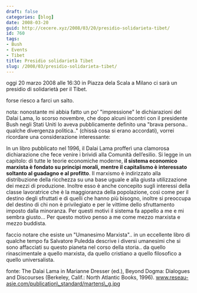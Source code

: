 ```yaml
---
draft: false
categories: [blog]
date: 2008-03-20
guid: http://cecere.xyz/2008/03/20/presidio-solidarieta-tibet/
id: 760
tags:
- Bush
- Events
- Tibet
title: Presidio solidarietà Tibet
slug: /2008/03/presidio-solidarieta-tibet/
---
```


oggi 20 marzo 2008 alle 16:30 in Piazza dela Scala a Milano ci sarà un presidio di solidarietà per il Tibet.
  
forse riesco a farci un salto.

nota: nonostante mi abbia fatto un po' "impressione" le dichiarazioni del Dalai Lama, lo scorso novembre, che dopo alcuni incontri con il presidente Bush negli Stati Uniti lo aveva pubblicamente definito una "brava persona.. qualche divergenza politica.." (chissà cosa si erano accordati), vorrei ricordare una considerazione interessante:
  
In un libro pubblicato nel 1996, il Dalai Lama profferì una clamorosa dichiarazione che fece venire i brividi alla Comunità dell’esilio. Si legge in un capitolo: di tutte le teorie economiche moderne, **il sistema economico marxista è fondato su principi morali, mentre il capitalismo è interessato soltanto al guadagno e al profitto**. Il marxismo è indirizzato alla distribuzione della ricchezza su una base uguale e alla giusta utilizzazione dei mezzi di produzione. Inoltre esso è anche concepito sugli interessi della classe lavoratrice che è la maggioranza della popolazione, così come per il destino degli sfruttati e di quelli che hanno più bisogno, inoltre si preoccupa del destino di chi non è privilegiato e per le vittime dello sfruttamento imposto dalla minoranza. Per questi motivi il sistema fa appello a me e mi sembra giusto… Per questo motivo penso a me come mezzo marxista e mezzo buddista.

faccio notare che esiste un "Umanesimo Marxista".. in un eccellente libro di qualche tempo fa Salvatore Puledda descrive i diversi umanesimi che si sono affacciati su questo pianeta nel corso della storia.. da quello rinascimentale a quello marxista, da quello cristiano a quello filosofico a quello universalista.

fonte: The Dalai Lama in Marianne Dresser (ed.), Beyond Dogma: Dialogues and Discourses (Berkeley, Calif.: North Atlantic Books, 1996). www.reseau-asie.com/publication\_standard/martens\_g.jpg